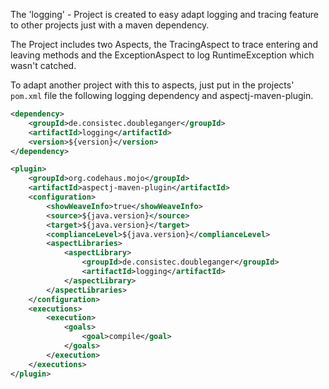 The 'logging' - Project is created to easy adapt logging and tracing feature to other projects just with a maven dependency.

The Project includes two Aspects, the TracingAspect to trace entering and leaving methods and the ExceptionAspect to log RuntimeException which wasn't catched.

To adapt another project with this to aspects, just put in the projects' `pom.xml` file the following logging dependency and aspectj-maven-plugin.

```xml
<dependency>
	<groupId>de.consistec.doubleganger</groupId>
    <artifactId>logging</artifactId>
	<version>${version}</version>
</dependency>
```

```xml
<plugin>
	<groupId>org.codehaus.mojo</groupId>
    <artifactId>aspectj-maven-plugin</artifactId>
    <configuration>
    	<showWeaveInfo>true</showWeaveInfo>
        <source>${java.version}</source>
        <target>${java.version}</target>
        <complianceLevel>${java.version}</complianceLevel>
        <aspectLibraries>
        	<aspectLibrary>
            	<groupId>de.consistec.doubleganger</groupId>
                <artifactId>logging</artifactId>
            </aspectLibrary>
        </aspectLibraries>
    </configuration>
    <executions>
        <execution>
        	<goals>
            	<goal>compile</goal>
            </goals>
    	</execution>
    </executions>
</plugin>
```
